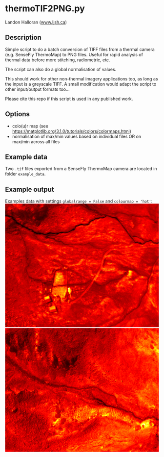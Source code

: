# thermoTIF2PNG.py
Landon Halloran (www.ljsh.ca)

## Description
Simple script to do a batch conversion of TIFF files from a thermal camera (e.g. SenseFly ThermoMap) to PNG files. Useful for rapid analysis of thermal data before more stitching, radiometric, etc. 

The script can also do a global normalisation of values.

This should work for other non-thermal imagery applications too, as long as the input is a greyscale TIFF. A small modification would adapt the script to other input/output formats too...

Please cite this repo if this script is used in any published work.

## Options
- colo(u)r map (see https://matplotlib.org/3.1.0/tutorials/colors/colormaps.html)
- normalisation of max/min values based on individual files OR on max/min across all files

## Example data
Two `.tif` files exported from a SenseFly ThermoMap camera are located in folder `example_data`.

## Example output
Examples data with settings `globalrange = False` and `colourmap = 'hot'`:
![ThermoMAP_tif_example_001.tif output](example_output/ThermoMAP_tif_example_001.tif.png)
![ThermoMAP_tif_example_002.tif output](example_output/ThermoMAP_tif_example_002.tif.png)